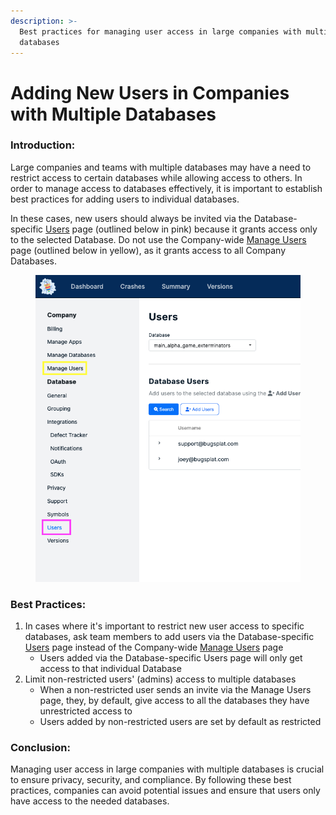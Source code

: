 ```yaml
---
description: >-
  Best practices for managing user access in large companies with multiple
  databases
---
```


# Adding New Users in Companies with Multiple Databases

### **Introduction:**&#x20;

Large companies and teams with multiple databases may have a need to restrict access to certain databases while allowing access to others. In order to manage access to databases effectively, it is important to establish best practices for adding users to individual databases.

In these cases, new users should always be invited via the Database-specific [Users](https://app.bugsplat.com/v2/database/users?database) page (outlined below in pink) because it grants access only to the selected Database.  Do not use the Company-wide [Manage Users](https://app.bugsplat.com/v2/company/users) page (outlined below in yellow), as it grants access to all Company Databases.

<figure><img src="../../.gitbook/assets/database-specific-users-page.png" alt=""><figcaption></figcaption></figure>

### Best Practices:

1. In cases where it's important to restrict new user access to specific databases, ask team members to add users via the Database-specific [Users](https://app.bugsplat.com/v2/database/users?database) page instead of the Company-wide [Manage Users](https://app.bugsplat.com/v2/company/users) page
   * Users added via the Database-specific Users page will only get access to that individual Database
2. Limit non-restricted users' (admins) access to multiple databases
   * When a non-restricted user sends an invite via the Manage Users page, they, by default, give access to all the databases they have unrestricted access to
   * Users added by non-restricted users are set by default as restricted

### Conclusion:&#x20;

Managing user access in large companies with multiple databases is crucial to ensure privacy, security, and compliance. By following these best practices, companies can avoid potential issues and ensure that users only have access to the needed databases.
